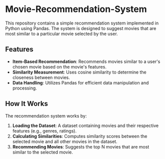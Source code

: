 # Movie-Recommendation-System

This repository contains a simple recommendation system implemented in Python using Pandas. The system is designed to suggest movies that are most similar to a particular movie selected by the user.

## Features

- **Item-Based Recommendation**: Recommends movies similar to a user's chosen movie based on the movie's features.
- **Similarity Measurement**: Uses cosine similarity to determine the closeness between movies.
- **Data Handling**: Utilizes Pandas for efficient data manipulation and processing.

## How It Works

The recommendation system works by:

1. **Loading the Dataset**: A dataset containing movies and their respective features (e.g., genres, ratings).
2. **Calculating Similarities**: Computes similarity scores between the selected movie and all other movies in the dataset.
3. **Recommending Movies**: Suggests the top N movies that are most similar to the selected movie.
